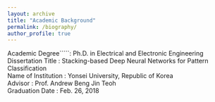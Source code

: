 ```yaml
---
layout: archive
title: "Academic Background"
permalink: /biography/
author_profile: true
---
```


Academic Degree`````: Ph.D. in Electrical and Electronic Engineering<br>
Dissertation Title  :	Stacking-based Deep Neural Networks for Pattern Classification<br>
Name of Institution :	Yonsei University, Republic of Korea<br>
Advisor             :	Prof. Andrew Beng Jin Teoh<br>
Graduation Date     :	Feb. 26, 2018<br>

